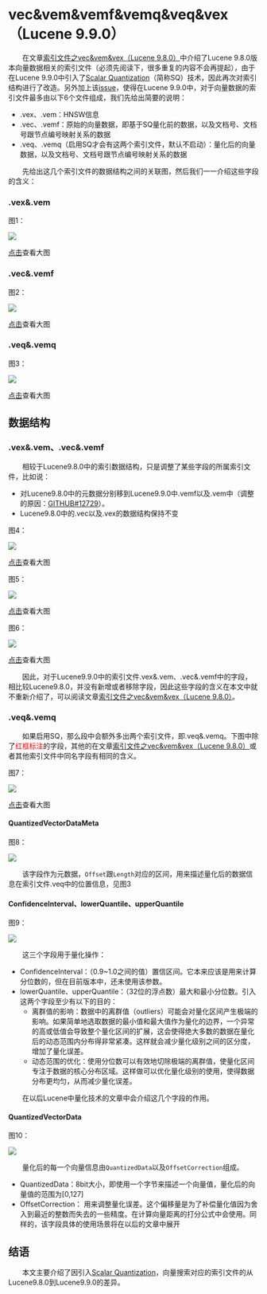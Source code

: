 # vec&vem&vemf&vemq&veq&vex（Lucene 9.9.0）

&emsp;&emsp;在文章[索引文件之vec&vem&vex（Lucene 9.8.0）](https://amazingkoala.com.cn/Lucene/suoyinwenjian/2023/1023/索引文件之vec&vem&vex/)中介绍了Lucene 9.8.0版本向量数据相关的索引文件（必须先阅读下，很多重复的内容不会再提起），由于在Lucene 9.9.0中引入了[Scalar Quantization](https://www.elastic.co/search-labs/blog/articles/scalar-quantization-101)（简称SQ）技术，因此再次对索引结构进行了改造。另外加上该[issue](https://github.com/apache/lucene/pull/12729)，使得在Lucene 9.9.0中，对于向量数据的索引文件最多由以下6个文件组成，我们先给出简要的说明：

- .vex、.vem：HNSW信息
- .vec、.vemf：原始的向量数据，即基于SQ量化前的数据，以及文档号、文档号跟节点编号映射关系的数据
- .veq、.vemq（启用SQ才会有这两个索引文件，默认不启动）：量化后的向量数据，以及文档号、文档号跟节点编号映射关系的数据

&emsp;&emsp;先给出这几个索引文件的数据结构之间的关联图，然后我们一一介绍这些字段的含义：

### .vex&.vem

图1：

<img src="vec&vem&vemf&vemq&veq&vex-image/1.png">

[点击]()查看大图

### .vec&.vemf

图2：

<img src="vec&vem&vemf&vemq&veq&vex-image/2.png">

[点击]()查看大图

### .veq&.vemq

图3：

<img src="vec&vem&vemf&vemq&veq&vex-image/3.png">

[点击]()查看大图

## 数据结构

### .vex&.vem、.vec&.vemf

&emsp;&emsp;相较于Lucene9.8.0中的索引数据结构，只是调整了某些字段的所属索引文件，比如说：
- 对Lucene9.8.0中的元数据分别移到Lucene9.9.0中.vemf以及.vem中（调整的原因：[GITHUB#12729](https://github.com/apache/lucene/pull/12729)）。
- Lucene9.8.0中的.vec以及.vex的数据结构保持不变

图4：

<img src="vec&vem&vemf&vemq&veq&vex-image/4.png">

[点击]()查看大图

图5：

<img src="vec&vem&vemf&vemq&veq&vex-image/5.png">

[点击]()查看大图

图6：

<img src="vec&vem&vemf&vemq&veq&vex-image/6.png">

[点击]()查看大图

&emsp;&emsp;因此，对于Lucene9.9.0中的索引文件.vex&.vem、.vec&.vemf中的字段，相比较Lucene9.8.0，并没有新增或者移除字段，因此这些字段的含义在本文中就不重新介绍了，可以阅读文章[索引文件之vec&vem&vex（Lucene 9.8.0）](https://amazingkoala.com.cn/Lucene/suoyinwenjian/2023/1023/索引文件之vec&vem&vex/)。

### .veq&.vemq

&emsp;&emsp;如果启用SQ，那么段中会额外多出两个索引文件，即.veq&.vemq。下图中除了<font color="red">红框标注</font>的字段，其他的在文章[索引文件之vec&vem&vex（Lucene 9.8.0）](https://amazingkoala.com.cn/Lucene/suoyinwenjian/2023/1023/索引文件之vec&vem&vex/)或者其他索引文件中同名字段有相同的含义。

图7：

<img src="vec&vem&vemf&vemq&veq&vex-image/7.png">

[点击]()查看大图

#### QuantizedVectorDataMeta

图8：

<img src="vec&vem&vemf&vemq&veq&vex-image/8.png">

&emsp;&emsp;该字段作为元数据，`Offset`跟`Length`对应的区间，用来描述量化后的数据信息在索引文件.veq中的位置信息，见图3 

#### ConfidenceInterval、lowerQuantile、upperQuantile

图9：

<img src="vec&vem&vemf&vemq&veq&vex-image/9.png">


&emsp;&emsp;这三个字段用于量化操作：

- ConfidenceInterval：（0.9~1.0之间的值）置信区间。它本来应该是用来计算分位数的，但在目前版本中，还未使用该参数。
- lowerQuantile、upperQuantile：（32位的浮点数）最大和最小分位数。引入这两个字段至少有以下的目的：
  - 离群值的影响：数据中的离群值（outliers）可能会对量化区间产生极端的影响。如果简单地选取数据的最小值和最大值作为量化的边界，一个异常的高或低值会导致整个量化区间的扩展，这会使得绝大多数的数据在量化后的动态范围内分布得非常紧凑。这样就会减少量化级别之间的区分度，增加了量化误差。
  - 动态范围的优化：使用分位数可以有效地切除极端的离群值，使量化区间专注于数据的核心分布区域。这样做可以优化量化级别的使用，使得数据分布更均匀，从而减少量化误差。

&emsp;&emsp;在以后Lucene中量化技术的文章中会介绍这几个字段的作用。

#### QuantizedVectorData

图10：

<img src="vec&vem&vemf&vemq&veq&vex-image/10.png">

&emsp;&emsp;量化后的每一个向量信息由`QuantizedData`以及`OffsetCorrection`组成。

- QuantizedData：8bit大小，即使用一个字节来描述一个向量值，量化后的向量值的范围为[0,127]
- OffsetCorrection： 用来调整量化误差。这个偏移量是为了补偿量化值因为舍入到最近的整数而失去的一些精度。在计算向量距离的打分公式中会使用。同样的，该字段具体的使用场景将在以后的文章中展开

## 结语

&emsp;&emsp;本文主要介绍了因引入[Scalar Quantization](https://www.elastic.co/search-labs/blog/articles/scalar-quantization-101)，向量搜索对应的索引文件的从Lucene9.8.0到Lucene9.9.0的差异。



